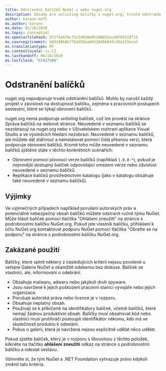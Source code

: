 ```yaml
---
title: Odstranění balíčků NuGet z webu nuget.org
description: Zásady pro unlisting balíčky z nuget.org; trvalé odstranění není podporováno s výjimkou při balíčky narušit jiné zásady.
author: karann-msft
ms.author: karann
ms.date: 01/18/2018
ms.topic: conceptual
ms.openlocfilehash: 833f4a67bc75c5d650e85180b52ecd8f69218f15
ms.sourcegitcommit: b6810860b77b2d50aab031040b047c20a333aca3
ms.translationtype: MT
ms.contentlocale: cs-CZ
ms.lasthandoff: 06/28/2019
ms.locfileid: "67427509"
---
```

# <a name="deleting-packages"></a>Odstranění balíčků

nuget.org nepodporuje trvalé odstranění balíčků. Mohlo by narušil každý projekt v závislosti na dostupnost balíčku, zejména s pracovních postupech sestavení, které se týkají obnovení balíčků.

nuget.org nemá podporuje *unlisting* balíček, což lze provést na stránce Správa balíčků na webové stránce. Neuvedené v seznamu balíčků se nezobrazují na nuget.org nebo v Uživatelském rozhraní aplikace Visual Studio a ve výsledcích hledání nezobrazí. Neuvedené v seznamu balíčků, ale můžete dál stáhnout a nainstalovat pomocí čísla přesnou verzi, která podporuje obnovení balíčků. Kromě toho může neuvedené v seznamu balíčků zjištěné stále v těchto konkrétních scénářích:

- Obnovení pomocí plovoucí verze balíčků (například `1.0.0-*`), pokud je nejnovější dostupný balíček odpovídající omezení verze nebo závislost neuvedené v seznamu balíčků.
- Replikace balíčků prostřednictvím katalogu (jako v katalogu obsahuje také neuvedené v seznamu balíčků).

## <a name="exceptions"></a>Výjimky

Ve výjimečných případech například porušení autorských práv a potenciálně nebezpečný obsah balíčků můžete odstranit ručně týmu NuGet. Může hlásit balíček pomocí tlačítka "Ohlášení zneužití" na stránce s podrobnostmi balíčku NuGet.org. Pokud jste vlastník balíčku, přihlášení k účtu NuGet.org kontaktovat podporu NuGet pomocí tlačítka "Obraťte se na podporu" na stránce s podrobnostmi balíčku NuGet.org.

## <a name="prohibited-use"></a>Zakázané použití

Balíčky, které splnit některý z následujících kritérií nejsou povolené u veřejné Galerie NuGet a okamžitě odeberou bez diskuse. Balíček se vlastníci, ale, informováni o odebrání.

- Obsahuje malwaru, adwaru nebo jakýkoli druh spyware.
- Jsou navržené k jejich poškození pracovní stanici vývojáře nebo jejich organizace.
- Porušuje autorská práva nebo licence je v rozporu.
- Obsahuje neplatný obsah.
- Používají se k přikrčené na identifikátory balíček, včetně balíčků, které nemají žádnou produktivní obsah. Balíčky musí obsahovat kód nebo vlastníci musí protihráči postoupit identifikátor někomu, kdo má ve skutečnosti produktu k odeslání.
- Pokus o galerii, která je navržená nejsou explicitně udělat něco udělat.

Pokud zjistíte balíček, který je v rozporu s libovolnou z těchto položek, klikněte na tlačítko **ohlášení zneužití** odkaz na stránce s podrobnostmi balíčku a odeslat sestavu.

Všimněte si, že tým NuGet a .NET Foundation vyhrazuje právo kdykoli změnit tato kritéria.
